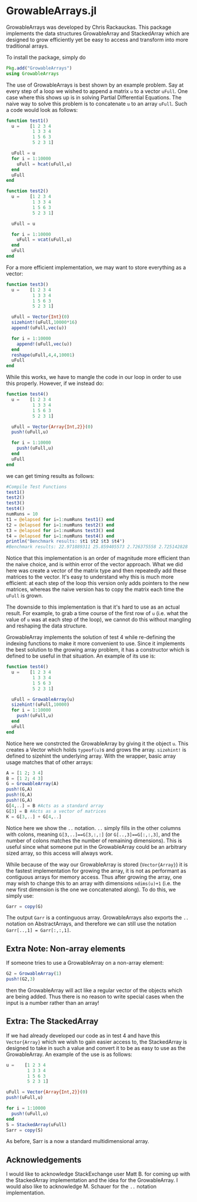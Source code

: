 # GrowableArrays.jl

GrowableArrays was developed by Chris Rackauckas. This package implements the data
structures GrowableArray and StackedArray which are designed to grow efficiently
yet be easy to access and transform into more traditional arrays.

To install the package, simply do

```julia
Pkg.add("GrowableArrays")
using GrowableArrays
```

The use of GrowableArrays is best shown by an example problem. Say at every step
of a loop we wished to append a matrix `u` to a vector `uFull`. One case where
this shows up is in solving Partial Differential Equations. The naive way to
solve this problem is to concatenate `u` to an array `uFull`. Such a code would
look as follows:

```julia
function test1()
  u =    [1 2 3 4
          1 3 3 4
          1 5 6 3
          5 2 3 1]

  uFull = u
  for i = 1:10000
    uFull = hcat(uFull,u)
  end
  uFull
end

function test2()
  u =    [1 2 3 4
          1 3 3 4
          1 5 6 3
          5 2 3 1]

  uFull = u

  for i = 1:10000
    uFull = vcat(uFull,u)
  end
  uFull
end
```

For a more efficient implementation, we may want to store everything as a vector:

```julia
function test3()
  u =    [1 2 3 4
          1 3 3 4
          1 5 6 3
          5 2 3 1]

  uFull = Vector{Int}(0)
  sizehint!(uFull,10000*16)
  append!(uFull,vec(u))

  for i = 1:10000
    append!(uFull,vec(u))
  end
  reshape(uFull,4,4,10001)
  uFull
end
```

While this works, we have to mangle the code in our loop in order to use this properly.
However, if we instead do:

```julia
function test4()
  u =    [1 2 3 4
          1 3 3 4
          1 5 6 3
          5 2 3 1]

  uFull = Vector{Array{Int,2}}(0)
  push!(uFull,u)

  for i = 1:10000
    push!(uFull,u)
  end
  uFull
end
```

we can get timing results as follows:

```julia
#Compile Test Functions
test1()
test2()
test3()
test4()
numRuns = 10
t1 = @elapsed for i=1:numRuns test1() end
t2 = @elapsed for i=1:numRuns test2() end
t3 = @elapsed for i=1:numRuns test3() end
t4 = @elapsed for i=1:numRuns test4() end
println("Benchmark results: $t1 $t2 $t3 $t4")
#Benchmark results: 22.971889311 25.859405573 2.726375558 2.725142828
```

Notice that this implementation is an order of magnitude more efficient than the
naive choice, and is within error of the vector approach. What we
did here was create a vector of the matrix type and then repeatedly add
these matrices to the vector. It's easy to understand why this is much more efficient:
at each step of the loop this version only adds pointers to the new matrices,
whereas the naive version has to copy the matrix each time the `uFull` is grown.

The downside to this implementation is that it's hard to use as an actual result.
For example, to grab a time course of the first row of `u` (i.e. what the value
of `u` was at each step of the loop), we cannot do this without mangling and
reshaping the data structure.

GrowableArray implements the solution of test 4 while re-defining the indexing
functions to make it more convenient to use. Since it implements the best solution
to the growing array problem, it has a constructor which is defined to be useful
in that situation. An example of its use is:

```julia
function test4()
  u =    [1 2 3 4
          1 3 3 4
          1 5 6 3
          5 2 3 1]

  uFull = GrowableArray(u)
  sizehint!(uFull,10000)
  for i = 1:10000
    push!(uFull,u)
  end
  uFull
end
```

Notice here we constrcted the GrowableArray by giving it the object `u`. This
creates a Vector which holds `typeof(u)`s and grows the array. `sizehint!` is
defined to sizehint the underlying array. With the wrapper, basic array usage
matches that of other arrays:

```julia
A = [1 2; 3 4]
B = [1 2; 4 3]
G = GrowableArray(A)
push!(G,A)
push!(G,A)
push!(G,A)
G[4,..] = B #Acts as a standard array
G[3] = B #Acts as a vector of matrices
K = G[3,..] + G[4,..]
```

Notice here we show the `..` notation. `..` simply fills in the other columns
with colons, meaning `G[3,..]==G[3,:,:]` (or `G[..,3]==G[:,:,3]`, and the number
of colons matches the number of remaining dimensions).  This is  useful since
what someone put in the GrowableArray could be an arbitrary sized array, so
this access will always work.

While because of the way our GrowableArray is stored (`Vector{Array}`) it is
the fastest implementation for growing the array, it is not as performant as
contiguous arrays for memory access. Thus after growing the array, one may wish
to change this to an array with dimensions `ndims(u)+1` (i.e. the new first dimension
is the one we concatenated along). To do this, we simply use:

```julia
Garr = copy(G)
```

The output `Garr` is a continguous array. GrowableArrays also exports the `..` notation
on AbstractArrays, and therefore we can still use the notation `Garr[..,1] = Garr[:,:,1]`.

## Extra Note: Non-array elements

If someone tries to use a GrowableArray on a non-array element:

```julia
G2 = GrowableArray(1)
push!(G2,3)
```

then the GrowableArray will act like a regular vector of the objects which are
being added. Thus there is no reason to write special cases when the input is a
number rather than an array!

## Extra: The StackedArray

If we had already developed our code as in test 4 and have this `Vector{Array}`
which we wish to gain easier access to, the StackedArray is designed to take in
such a value and convert it to be as easy to use as the GrowableArray. An example
of the use is as follows:

```julia
u =    [1 2 3 4
        1 3 3 4
        1 5 6 3
        5 2 3 1]

uFull = Vector{Array{Int,2}}(0)
push!(uFull,u)

for i = 1:10000
  push!(uFull,u)
end
S = StackedArray(uFull)
Sarr = copy(S)
```

As before, Sarr is a now a standard multidimensional array.

## Acknowledgements

I would like to acknowledge StackExchange user Matt B. for coming up with the
StackedArray implementation and the idea for the GrowableArray. I would also like
to acknowledge M. Schauer for the `..` notation implementation.
